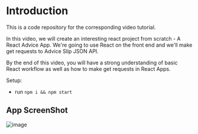 # Introduction
This is a code repository for the corresponding video tutorial. 

In this video, we will create an interesting react project from scratch - A React Advice App. We're going to use React on the front end and we'll make get requests to Advice Slip JSON API.

By the end of this video, you will have a strong understanding of basic React workflow as well as how to make get requests in React Apps.

Setup:
- run ```npm i && npm start```


## App ScreenShot 
![image](https://user-images.githubusercontent.com/96800858/186529660-1213e914-8d24-4e55-bff5-8be366147344.png)
